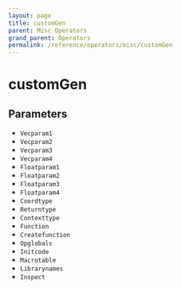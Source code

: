 ```yaml
---
layout: page
title: customGen
parent: Misc Operators
grand_parent: Operators
permalink: /reference/operators/misc/customGen
---
```


# customGen

## Parameters

* `Vecparam1`
* `Vecparam2`
* `Vecparam3`
* `Vecparam4`
* `Floatparam1`
* `Floatparam2`
* `Floatparam3`
* `Floatparam4`
* `Coordtype`
* `Returntype`
* `Contexttype`
* `Function`
* `Createfunction`
* `Opglobals`
* `Initcode`
* `Macrotable`
* `Librarynames`
* `Inspect`
